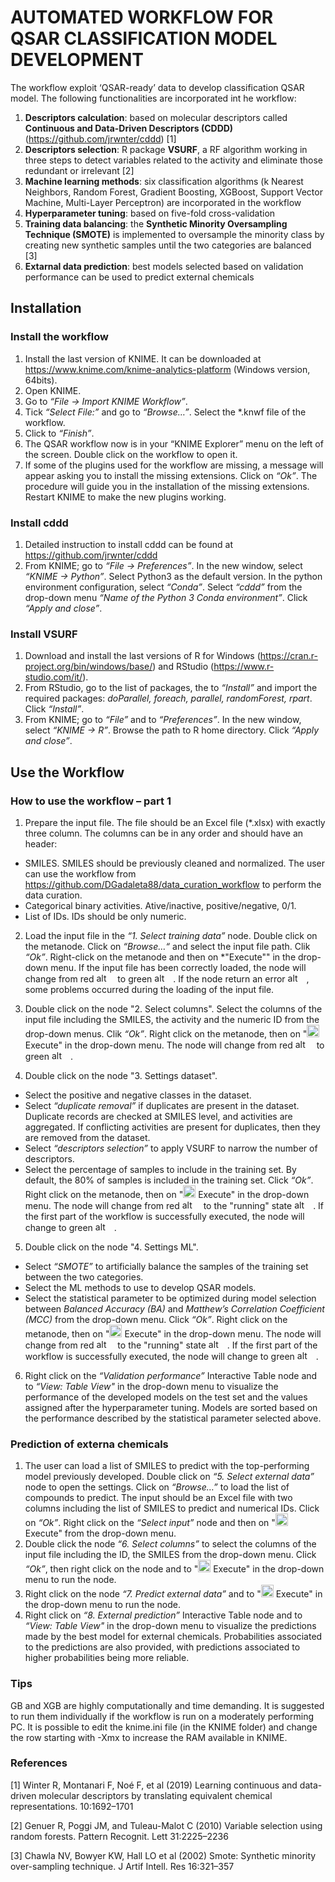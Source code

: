# AUTOMATED WORKFLOW FOR QSAR CLASSIFICATION MODEL DEVELOPMENT

The workflow exploit ‘QSAR-ready’ data to develop classification QSAR model. The following functionalities are incorporated int he workflow: 
1) **Descriptors calculation**: based on molecular descriptors called **Continuous and Data-Driven Descriptors (CDDD)** (https://github.com/jrwnter/cddd) [1]
2) **Descriptors selection**: R package **VSURF**, a RF algorithm working in three steps to detect variables related to the activity and eliminate those redundant or irrelevant [2] 
3) **Machine learning methods**: six classification algorithms (k Nearest Neighbors, Random Forest, Gradient Boosting, XGBoost, Support Vector Machine, Multi-Layer Perceptron) are incorporated in the workflow
5) **Hyperparameter tuning**: based on five-fold cross-validation
6) **Training data balancing**: the **Synthetic Minority Oversampling Technique (SMOTE)** is implemented to oversample the minority class by creating new synthetic samples until the two categories are balanced [3]
7) **Extarnal data prediction**: best models selected based on validation performance can be used to predict external chemicals


## Installation

### Install the workflow
1.  Install the last version of KNIME. It can be downloaded at https://www.knime.com/knime-analytics-platform (Windows version, 64bits).
2.	Open KNIME.
3.	Go to *“File -> Import KNIME Workflow”*.
4.	Tick *“Select File:”* and go to *“Browse…”*. Select the *.knwf file of the workflow.
5.	Click to *“Finish”*. 
6.	The QSAR workflow now is in your “KNIME Explorer” menu on the left of the screen. Double click on the workflow to open it.
7.	If some of the plugins used for the workflow are missing, a message will appear asking you to install the missing extensions. Click on *“Ok”*. The procedure will guide you in the installation of the missing extensions. Restart KNIME to make the new plugins working.

### Install cddd
1.	Detailed instruction to install cddd can be found at https://github.com/jrwnter/cddd
2.	From KNIME; go to *“File -> Preferences”*. In the new window, select *“KNIME -> Python”*. Select Python3 as the default version. In the python environment configuration, select *“Conda”*. Select *“cddd”* from the drop-down menu *“Name of the Python 3 Conda environment”*. Click *“Apply and close”*.

### Install VSURF
1.	Download and install the last versions of R for Windows (https://cran.r-project.org/bin/windows/base/) and RStudio (https://www.r-studio.com/it/).
2.	From RStudio, go to the list of packages, the to *“Install”* and import the required packages: *doParallel, foreach, parallel, randomForest, rpart*. Click *“Install”*.
3.	From KNIME; go to *“File”* and to *“Preferences”*. In the new window, select *“KNIME -> R”*. Browse the path to R home directory. Click *“Apply and close”*.


## Use the Workflow

### How to use the workflow – part 1
1.	Prepare the input file. The file should be an Excel file (*.xlsx) with exactly three column. The columns can be in any order and should have an header:
  - SMILES. SMILES should be previously cleaned and normalized. The user can use the workflow from https://github.com/DGadaleta88/data_curation_workflow to perform the data curation. 
  - Categorical binary activities. Ative/inactive, positive/negative, 0/1.
  - List of IDs. IDs should be only numeric.

2.	Load the input file in the *“1. Select training data”* node. Double click on the metanode. Click on *“Browse…“* and select the input file path. Clik *“Ok”*. Right-click on the metanode and then on *"Execute"" in the drop-down menu. If the input file has been correctly loaded, the node will change from red <img src="https://drive.google.com/uc?id=1plZcqFt1GA6ITUJPAmCrvnx_lfijgJYT" alt="alt text" width="30" height="15"> to green <img src="https://drive.google.com/uc?id=1nQHbYya0A9MksQKUKIoUtboMduuqnhmR" alt="alt text" width="30" height="15">. If the node return an error <img src="https://drive.google.com/uc?id=1F1sRAttzeC2iDO9Vww0qBOCLtgwKx8cC" alt="alt text" width="30" height="15">, some problems occurred during the loading of the input file.

3.	Double click on the node "2. Select columns". Select the columns of the input file including the SMILES, the activity and the numeric ID from the drop-down menus. Clik *“Ok”*. Right click on the metanode, then on "<img src="https://drive.google.com/uc?id=1i-FU-Z8GCLbQ2-R64MeriohDkauqKySg" alt="alt text" width="20" height="20"> Execute" in the drop-down menu. The node will change from red <img src="https://drive.google.com/uc?id=1plZcqFt1GA6ITUJPAmCrvnx_lfijgJYT" alt="alt text" width="30" height="15"> to green <img src="https://drive.google.com/uc?id=1nQHbYya0A9MksQKUKIoUtboMduuqnhmR" alt="alt text" width="30" height="15">.

4.	Double click on the node "3. Settings dataset". 
 - Select the positive and negative classes in the dataset.
 - Select *“duplicate removal”* if duplicates are present in the dataset. Duplicate records are checked at SMILES level, and activities are aggregated. If conflicting activities are present for duplicates, then they are removed from the dataset.
 - Select *“descriptors selection”* to apply VSURF to narrow the number of descriptors.
 - Select the percentage of samples to include in the training set. By default, the 80% of samples is included in the training set.
Click *“Ok”*. Right click on the metanode, then on "<img src="https://drive.google.com/uc?id=1i-FU-Z8GCLbQ2-R64MeriohDkauqKySg" alt="alt text" width="20" height="20"> Execute" in the drop-down menu. The node will change from red <img src="https://drive.google.com/uc?id=1plZcqFt1GA6ITUJPAmCrvnx_lfijgJYT" alt="alt text" width="30" height="15"> to the "running" state <img src="https://drive.google.com/uc?id=1V1Rkzz9Al7XXmLAnd-goz8_6wCqzfp_7" alt="alt text" width="30" height="15">. If the first part of the workflow is successfully executed, the node will change to green <img src="https://drive.google.com/uc?id=1nQHbYya0A9MksQKUKIoUtboMduuqnhmR" alt="alt text" width="30" height="15">.

5.	Double click on the node "4. Settings ML". 
 - Select *“SMOTE”* to artificially balance the samples of the training set between the two categories.
 - Select the ML methods to use to develop QSAR models.
 - Select the statistical parameter to be optimized during model selection between *Balanced Accuracy (BA)* and *Matthew’s Correlation Coefficient (MCC)* from the drop-down menu. 
Click *“Ok”*. Right click on the metanode, then on "<img src="https://drive.google.com/uc?id=1i-FU-Z8GCLbQ2-R64MeriohDkauqKySg" alt="alt text" width="20" height="20"> Execute" in the drop-down menu. The node will change from red <img src="https://drive.google.com/uc?id=1plZcqFt1GA6ITUJPAmCrvnx_lfijgJYT" alt="alt text" width="30" height="15"> to the "running" state <img src="https://drive.google.com/uc?id=1V1Rkzz9Al7XXmLAnd-goz8_6wCqzfp_7" alt="alt text" width="30" height="15">. If the first part of the workflow is successfully executed, the node will change to green <img src="https://drive.google.com/uc?id=1nQHbYya0A9MksQKUKIoUtboMduuqnhmR" alt="alt text" width="30" height="15">.

6.	Right click on the *“Validation performance”* Interactive Table node and to *“View: Table View"* in the drop-down menu to visualize the performance of the developed models on the test set and the values assigned after the hyperparameter tuning. Models are sorted based on the performance described by the statistical parameter selected above.

### Prediction of externa chemicals

1.	The user can load a list of SMILES to predict with the top-performing model previously developed. Double click on *“5. Select external data”* node to open the settings. Click on *“Browse…”* to load the list of compounds to predict. The input should be an Excel file with two columns including the list of SMILES to predict and numerical IDs. Click on *“Ok”*. Right click on the *“Select input”* node and then on "<img src="https://drive.google.com/uc?id=1i-FU-Z8GCLbQ2-R64MeriohDkauqKySg" alt="alt text" width="20" height="20"> Execute" from the drop-down menu. 
2.	Double click the node *“6. Select columns”* to select the columns of the input file including the ID, the SMILES from the drop-down menu. Click *“Ok”*, then right click on the node and to "<img src="https://drive.google.com/uc?id=1i-FU-Z8GCLbQ2-R64MeriohDkauqKySg" alt="alt text" width="20" height="20"> Execute" in the drop-down menu to run the node. 
3.	Right click on the node *“7. Predict external data”* and to "<img src="https://drive.google.com/uc?id=1i-FU-Z8GCLbQ2-R64MeriohDkauqKySg" alt="alt text" width="20" height="20"> Execute" in the drop-down menu to run the node. 
4.	Right click on *“8. External prediction”* Interactive Table node and to *“View: Table View"* in the drop-down menu to visualize the predictions made by the best model for external chemicals. Probabilities associated to the predictions are also provided, with predictions associated to higher probabilities being more reliable.

### Tips

GB and XGB are highly computationally and time demanding. It is suggested to run them individually if the workflow is run on a moderately performing PC. It is possible to edit the knime.ini file (in the KNIME folder) and change the row starting with -Xmx to increase the RAM available in KNIME.

### References

[1] Winter R, Montanari F, Noé F, et al (2019) Learning continuous and data-driven molecular descriptors by translating equivalent chemical representations. 10:1692–1701

[2] Genuer R, Poggi JM, and Tuleau-Malot C (2010) Variable selection using random forests. Pattern Recognit. Lett 31:2225–2236

[3] Chawla NV, Bowyer KW, Hall LO et al (2002) Smote: Synthetic minority over-sampling technique. J Artif Intell. Res 16:321–357
